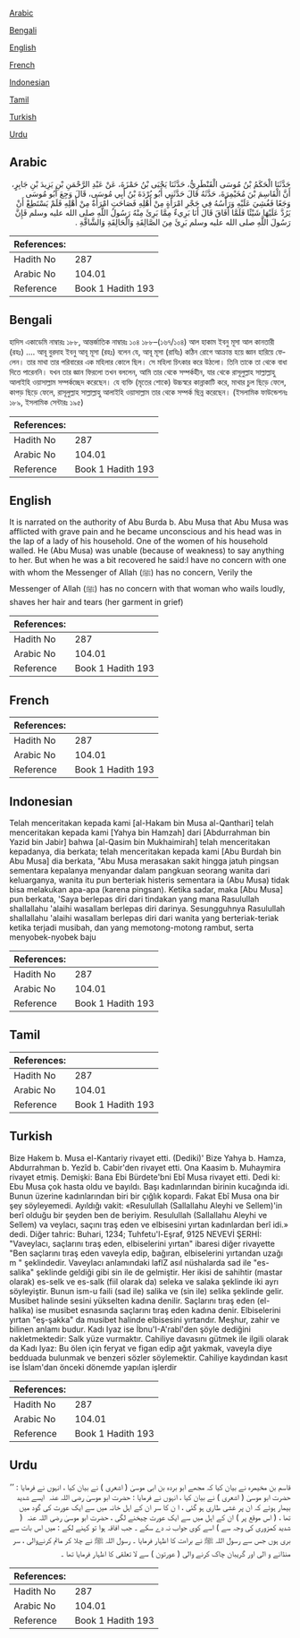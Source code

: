 [Arabic](#arabic)

[Bengali](#bengali)

[English](#english)

[French](#french)

[Indonesian](#indonesian)

[Tamil](#tamil)

[Turkish](#turkish)

[Urdu](#urdu)

## Arabic


<div dir="rtl" lang="ar" style={{fontSize:'larger',backgroundColor:'#f8f9fa',padding:20}}>
حَدَّثَنَا الْحَكَمُ بْنُ مُوسَى الْقَنْطَرِيُّ، حَدَّثَنَا يَحْيَى بْنُ حَمْزَةَ، عَنْ عَبْدِ الرَّحْمَنِ بْنِ يَزِيدَ بْنِ جَابِرٍ، أَنَّ الْقَاسِمَ بْنَ مُخَيْمِرَةَ، حَدَّثَهُ قَالَ حَدَّثَنِي أَبُو بُرْدَةَ بْنُ أَبِي مُوسَى، قَالَ وَجِعَ أَبُو مُوسَى وَجَعًا فَغُشِيَ عَلَيْهِ وَرَأْسُهُ فِي حَجْرِ امْرَأَةٍ مِنْ أَهْلِهِ فَصَاحَتِ امْرَأَةٌ مِنْ أَهْلِهِ فَلَمْ يَسْتَطِعْ أَنْ يَرُدَّ عَلَيْهَا شَيْئًا فَلَمَّا أَفَاقَ قَالَ أَنَا بَرِيءٌ مِمَّا بَرِئَ مِنْهُ رَسُولُ اللَّهِ صلى الله عليه وسلم فَإِنَّ رَسُولَ اللَّهِ صلى الله عليه وسلم بَرِئَ مِنَ الصَّالِقَةِ وَالْحَالِقَةِ وَالشَّاقَّةِ ‏.‏
</div>
<div style={{backgroundColor:'#f8f9fa',padding:20, marginBottom: 10}}><table> <thead> <tr> <th>References:</th> <th></th> </tr> </thead> <tbody><tr><td>Hadith No</td><td>287</td></tr><tr><td>Arabic No</td><td>104.01</td></tr><tr><td>Reference</td><td>Book 1 Hadith 193</td></tr></tbody></table></div>

## Bengali


<div dir="ltr" lang="bn" style={{fontSize:'larger',backgroundColor:'#f8f9fa',padding:20}}>
হাদিস একাডেমি নাম্বারঃ ১৮৮, আন্তর্জাতিক নাম্বারঃ ১০৪ ১৮৮–(১৬৭/১০৪) আল হাকাম ইবনু মূসা আল কানতারী (রহঃ) .... আবূ বুরদাহ ইবনু আবূ মূসা (রহঃ) বলেন যে, আবূ মূসা (রাযিঃ) কঠিন রোগে আক্রান্ত হয়ে জ্ঞান হারিয়ে ফেলেন। তার মাথা তার পরিবারের এক মহিলার কোলে ছিল। সে মহিলা চিৎকার করে উঠলো। তিনি তাকে তা থেকে বাধা দিতে পারেননি। যখন তার জ্ঞান ফিরলো তখন বললেন, আমি তার থেকে সম্পর্কহীন, যার থেকে রাসূলুল্লাহ সাল্লাল্লাহু আলাইহি ওয়াসাল্লাম সম্পর্কচ্ছেদ করেছেন। যে ব্যক্তি (মৃতের শোকে) উচ্চস্বরে কান্নাকাটি করে, মাথার চুল ছিড়ে ফেলে, কাপড় ছিড়ে ফেলে, রাসূলুল্লাহ সাল্লাল্লাহু আলাইহি ওয়াসাল্লাম তার থেকে সম্পর্ক ছিন্ন করেছেন। (ইসলামিক ফাউন্ডেশনঃ ১৮৯, ইসলামিক সেন্টারঃ ১৯৫)
</div>
<div style={{backgroundColor:'#f8f9fa',padding:20, marginBottom: 10}}><table> <thead> <tr> <th>References:</th> <th></th> </tr> </thead> <tbody><tr><td>Hadith No</td><td>287</td></tr><tr><td>Arabic No</td><td>104.01</td></tr><tr><td>Reference</td><td>Book 1 Hadith 193</td></tr></tbody></table></div>

## English


<div dir="ltr" lang="en" style={{fontSize:'larger',backgroundColor:'#f8f9fa',padding:20}}>
It is narrated on the authority of Abu Burda b. Abu Musa that Abu Musa was afflicted with grave pain and he became unconscious and his head was in the lap of a lady of his household. One of the women of his household walled. He (Abu Musa) was unable (because of weakness) to say anything to her. But when he was a bit recovered he said:I have no concern with one with whom the Messenger of Allah (ﷺ) has no concern, Verily the Messenger of Allah (ﷺ) has no concern with that woman who wails loudly, shaves her hair and tears (her garment in grief)
</div>
<div style={{backgroundColor:'#f8f9fa',padding:20, marginBottom: 10}}><table> <thead> <tr> <th>References:</th> <th></th> </tr> </thead> <tbody><tr><td>Hadith No</td><td>287</td></tr><tr><td>Arabic No</td><td>104.01</td></tr><tr><td>Reference</td><td>Book 1 Hadith 193</td></tr></tbody></table></div>

## French


<div dir="ltr" lang="fr" style={{fontSize:'larger',backgroundColor:'#f8f9fa',padding:20}}>

</div>
<div style={{backgroundColor:'#f8f9fa',padding:20, marginBottom: 10}}><table> <thead> <tr> <th>References:</th> <th></th> </tr> </thead> <tbody><tr><td>Hadith No</td><td>287</td></tr><tr><td>Arabic No</td><td>104.01</td></tr><tr><td>Reference</td><td>Book 1 Hadith 193</td></tr></tbody></table></div>

## Indonesian


<div dir="ltr" lang="id" style={{fontSize:'larger',backgroundColor:'#f8f9fa',padding:20}}>
Telah menceritakan kepada kami [al-Hakam bin Musa al-Qanthari] telah menceritakan kepada kami [Yahya bin Hamzah] dari [Abdurrahman bin Yazid bin Jabir] bahwa [al-Qasim bin Mukhaimirah] telah menceritakan kepadanya, dia berkata; telah menceritakan kepada kami [Abu Burdah bin Abu Musa] dia berkata, "Abu Musa merasakan sakit hingga jatuh pingsan sementara kepalanya menyandar dalam pangkuan seorang wanita dari keluarganya, wanita itu pun berteriak histeris sementara ia (Abu Musa) tidak bisa melakukan apa-apa (karena pingsan). Ketika sadar, maka [Abu Musa] pun berkata, 'Saya berlepas diri dari tindakan yang mana Rasulullah shallallahu 'alaihi wasallam berlepas diri darinya. Sesungguhnya Rasulullah shallallahu 'alaihi wasallam berlepas diri dari wanita yang berteriak-teriak ketika terjadi musibah, dan yang memotong-motong rambut, serta menyobek-nyobek baju
</div>
<div style={{backgroundColor:'#f8f9fa',padding:20, marginBottom: 10}}><table> <thead> <tr> <th>References:</th> <th></th> </tr> </thead> <tbody><tr><td>Hadith No</td><td>287</td></tr><tr><td>Arabic No</td><td>104.01</td></tr><tr><td>Reference</td><td>Book 1 Hadith 193</td></tr></tbody></table></div>

## Tamil


<div dir="ltr" lang="ta" style={{fontSize:'larger',backgroundColor:'#f8f9fa',padding:20}}>

</div>
<div style={{backgroundColor:'#f8f9fa',padding:20, marginBottom: 10}}><table> <thead> <tr> <th>References:</th> <th></th> </tr> </thead> <tbody><tr><td>Hadith No</td><td>287</td></tr><tr><td>Arabic No</td><td>104.01</td></tr><tr><td>Reference</td><td>Book 1 Hadith 193</td></tr></tbody></table></div>

## Turkish


<div dir="ltr" lang="tr" style={{fontSize:'larger',backgroundColor:'#f8f9fa',padding:20}}>
Bize Hakem b. Musa el-Kantariy rivayet etti. (Dediki)' Bize Yahya b. Hamza, Abdurrahman b. Yezîd b. Cabir'den rivayet etti. Ona Kaasim b. Muhaymira rivayet etmiş. Demişki: Bana Ebi Bürdete'bni Ebî Musa rivayet etti. Dedi ki: Ebu Musa çok hasta oldu ve bayıldı. Başı kadınlarından birinin kucağında idi. Bunun üzerine kadınlarından biri bir çığlık kopardı. Fakat Ebî Musa ona bir şey söyleyemedi. Ayıldığı vakit: «Resulullah (Sallallahu Aleyhi ve Sellem)'in berî olduğu bir şeyden ben de beriyim. Resulullah (Sallallahu Aleyhi ve Sellem) va veylacı, saçını traş eden ve elbisesini yırtan kadınlardan berî idi.» dedi. Diğer tahric: Buhari, 1234; Tuhfetu'l-Eşraf, 9125 NEVEVİ ŞERHİ: "Vaveylacı, saçlarını tıraş eden, elbiselerini yırtan" ibaresi diğer rivayette "Ben saçlarını tıraş eden vaveyla edip, bağıran, elbiselerini yırtandan uzağı m " şeklindedir. Vaveylacı anlamındaki laflZ asıl nüshalarda sad ile "es-salika" şeklinde geldiği gibi sin ile de gelmiştir. Her ikisi de sahihtir (mastar olarak) es-selk ve es-salk (fiil olarak da) seleka ve salaka şeklinde iki ayrı söyleyiştir. Bunun ism-u faili (sad ile) salika ve (sin ile) selika şeklinde gelir. Musibet halinde sesini yükselten kadına denilir. Saçlarını tıraş eden (el-halika) ise musibet esnasında saçlarını tıraş eden kadına denir. Elbiselerini yırtan "eş-şakka" da musibet halinde elbisesini yırtandır. Meşhur, zahir ve bilinen anlamı budur. Kadı Iyaz ise İbnu'I-A'rabl'den şöyle dediğini nakletmektedir: Salk yüze vurmaktır. Cahiliye davasını gütmek ile ilgili olarak da Kadı Iyaz: Bu ölen için feryat ve figan edip ağıt yakmak, vaveyla diye bedduada bulunmak ve benzeri sözler söylemektir. Cahiliye kaydından kasıt ise İslam'dan önceki dönemde yapılan işlerdir
</div>
<div style={{backgroundColor:'#f8f9fa',padding:20, marginBottom: 10}}><table> <thead> <tr> <th>References:</th> <th></th> </tr> </thead> <tbody><tr><td>Hadith No</td><td>287</td></tr><tr><td>Arabic No</td><td>104.01</td></tr><tr><td>Reference</td><td>Book 1 Hadith 193</td></tr></tbody></table></div>

## Urdu


<div dir="rtl" lang="ur" style={{fontSize:'larger',backgroundColor:'#f8f9fa',padding:20}}>
قاسم بن مخیمرہ نے بیان کیا کہ مجھے ابو بردہ بن ابی موسیٰ ( اشعری ) نے بیان کیا ، انہوں نے فرمایا : ’’ حضرت ابو موسیٰ ( اشعری ) نے بیان کیا ، انہوں نے فرمایا : حضرت ابو موسیٰ ‌رضی ‌اللہ ‌عنہ ‌ ایسے شدید بیمار ہوئے کہ ان پر غشی طاری ہو گئی ، ا ن کا سر ان کے اہل خانہ میں سے ایک عورت کی گود میں تھا ، ( اس موقع پر ) ان کے اہل میں سے ایک عورت چیخنے لگی ، حضرت ابو موسیٰ ‌رضی ‌اللہ ‌عنہ ‌ ( شدید کمزوری کی وجہ سے ) اسے کوی جواب نہ دے سکے ۔ جب افاقہ ہوا تو کہنے لکے : میں اس بات سے بری ہوں جس سے رسول اللہ ﷺ نے براءت کا اظہار فرمایا ۔ رسول اللہ ﷺ نے چلا کر ماتم کرنےوالی ، سر منڈانے و الی اور گریبان چاک کرنے والی ( عورتون ) سے لا تعلقی کا اظہار فرمایا تھا ۔
</div>
<div style={{backgroundColor:'#f8f9fa',padding:20, marginBottom: 10}}><table> <thead> <tr> <th>References:</th> <th></th> </tr> </thead> <tbody><tr><td>Hadith No</td><td>287</td></tr><tr><td>Arabic No</td><td>104.01</td></tr><tr><td>Reference</td><td>Book 1 Hadith 193</td></tr></tbody></table></div>